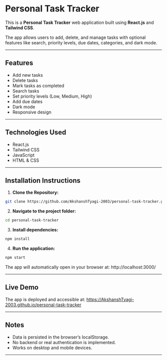 # Personal Task Tracker

This is a **Personal Task Tracker** web application built using **React.js** and **Tailwind CSS**.

The app allows users to add, delete, and manage tasks with optional features like search, priority levels, due dates, categories, and dark mode.

---

## Features

- Add new tasks
- Delete tasks
- Mark tasks as completed
- Search tasks
- Set priority levels (Low, Medium, High)
- Add due dates
- Dark mode
- Responsive design

---

## Technologies Used

- React.js
- Tailwind CSS
- JavaScript
- HTML & CSS

---

## Installation Instructions

1. **Clone the Repository:**

```bash
git clone https://github.com/AkshanshTyagi-2003/personal-task-tracker.git
```
2. **Navigate to the project folder:**

```bash
cd personal-task-tracker
```
3. **Install dependencies:**

```bash
npm install
```

4. **Run the application:**

```bash
npm start
```

The app will automatically open in your browser at:
http://localhost:3000/

---


## Live Demo

The app is deployed and accessible at:
https://AkshanshTyagi-2003.github.io/personal-task-tracker

---

## Notes

- Data is persisted in the browser’s localStorage.
- No backend or real authentication is implemented.
- Works on desktop and mobile devices.

---
